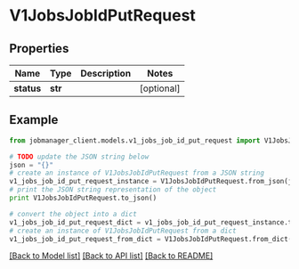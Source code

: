 # V1JobsJobIdPutRequest


## Properties
Name | Type | Description | Notes
------------ | ------------- | ------------- | -------------
**status** | **str** |  | [optional] 

## Example

```python
from jobmanager_client.models.v1_jobs_job_id_put_request import V1JobsJobIdPutRequest

# TODO update the JSON string below
json = "{}"
# create an instance of V1JobsJobIdPutRequest from a JSON string
v1_jobs_job_id_put_request_instance = V1JobsJobIdPutRequest.from_json(json)
# print the JSON string representation of the object
print V1JobsJobIdPutRequest.to_json()

# convert the object into a dict
v1_jobs_job_id_put_request_dict = v1_jobs_job_id_put_request_instance.to_dict()
# create an instance of V1JobsJobIdPutRequest from a dict
v1_jobs_job_id_put_request_from_dict = V1JobsJobIdPutRequest.from_dict(v1_jobs_job_id_put_request_dict)
```
[[Back to Model list]](../README.md#documentation-for-models) [[Back to API list]](../README.md#documentation-for-api-endpoints) [[Back to README]](../README.md)


